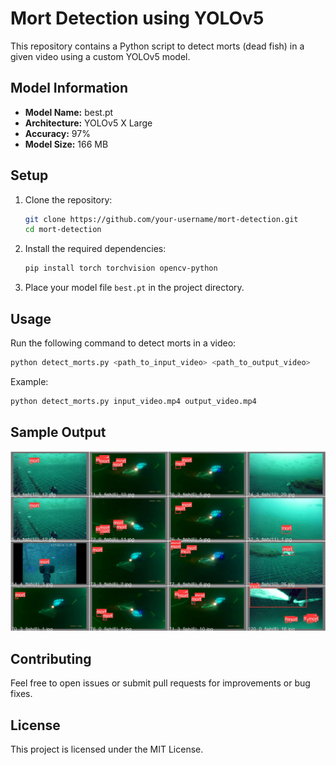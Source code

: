 # Mort Detection using YOLOv5

This repository contains a Python script to detect morts (dead fish) in a given video using a custom YOLOv5 model.

## Model Information
- **Model Name:** best.pt
- **Architecture:** YOLOv5 X Large
- **Accuracy:** 97%
- **Model Size:** 166 MB

## Setup

1. Clone the repository:
    ```bash
    git clone https://github.com/your-username/mort-detection.git
    cd mort-detection
    ```

2. Install the required dependencies:
    ```bash
    pip install torch torchvision opencv-python
    ```

3. Place your model file `best.pt` in the project directory.

## Usage

Run the following command to detect morts in a video:

```bash
python detect_morts.py <path_to_input_video> <path_to_output_video>
```

Example:
```bash
python detect_morts.py input_video.mp4 output_video.mp4
```

## Sample Output
![Sample Output](val_batch2_labels.jpg)

## Contributing

Feel free to open issues or submit pull requests for improvements or bug fixes.

## License

This project is licensed under the MIT License.
```

